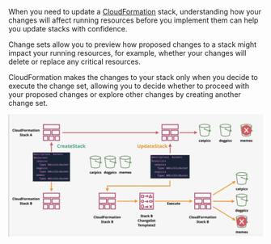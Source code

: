 When you need to update a [CloudFormation](CloudFormation.md) stack, understanding how your changes will affect running resources before you implement them can help you update stacks with confidence. 

Change sets allow you to preview how proposed changes to a stack might impact your running resources, for example, whether your changes will delete or replace any critical resources. 

CloudFormation makes the changes to your stack only when you decide to execute the change set, allowing you to decide whether to proceed with your proposed changes or explore other changes by creating another change set.

![Pasted image 20250714201435.png](_atts/Pasted%20image%2020250714201435.png)